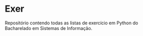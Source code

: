# Exer

Repositório contendo todas as listas de exercício em Python do Bacharelado em Sistemas de Informação.
